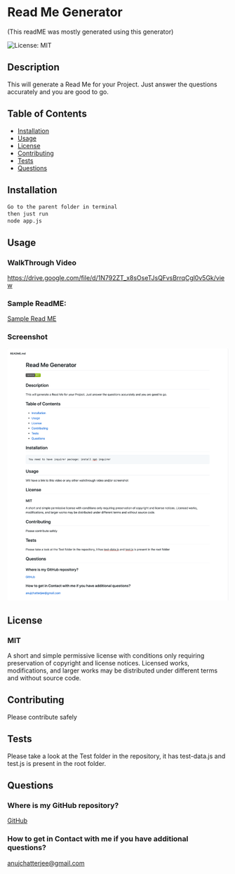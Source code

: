 # Read Me Generator
(This readME was mostly generated using this generator)

![License: MIT](https://img.shields.io/badge/License-MIT-green.svg)

## Description

This will generate a Read Me for your Project. Just answer the questions accurately and you are good to go.
    

## Table of Contents
* [Installation](#installation)
* [Usage](#usage)
* [License](#license)
* [Contributing](#contributing)
* [Tests](#tests)
* [Questions](#questions)

## Installation

    Go to the parent folder in terminal
    then just run 
    node app.js     

## Usage

### WalkThrough Video

<https://drive.google.com/file/d/1N792ZT_x8sOseTJsQFvsBrrqCgl0v5Gk/view>

### Sample ReadME:
[Sample Read ME](./assets/sample_README.md)

### Screenshot
![](./assets/sampleReadMe.png)

## License

### MIT
A short and simple permissive license with conditions only requiring preservation of copyright and license notices. Licensed works, modifications, and larger works may be distributed under different terms and without source code.
        

## Contributing

Please contribute safely
    

## Tests

Please take a look at the Test folder in the repository, it has test-data.js and test.js is present in the root folder. 
    

## Questions
### Where is my GitHub repository?
[GitHub](https://github.com/chattean)

### How to get in Contact with me if you have additional questions?

anujchatterjee@gmail.com
    

